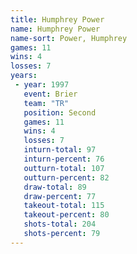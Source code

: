 ```yaml
---
title: Humphrey Power
name: Humphrey Power
name-sort: Power, Humphrey
games: 11
wins: 4
losses: 7
years:
 - year: 1997
   event: Brier
   team: "TR"
   position: Second
   games: 11
   wins: 4
   losses: 7
   inturn-total: 97
   inturn-percent: 76
   outturn-total: 107
   outturn-percent: 82
   draw-total: 89
   draw-percent: 77
   takeout-total: 115
   takeout-percent: 80
   shots-total: 204
   shots-percent: 79
---
```

